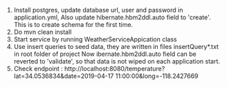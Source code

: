 1. Install postgres, update database url, user and password in application.yml, Also update hibernate.hbm2ddl.auto field to 'create'.
This is to create schema for the first time.
2. Do mvn clean install
3. Start service by running WeatherServiceAppication class
4. Use insert queries to seed data, they are written in files insertQuery*.txt in root folder of project
Now ibernate.hbm2ddl.auto field can be reverted to 'validate', so that data is not wiped on each application start.
5. Check endpoint : http://localhost:8080/temperature?lat=34.0536834&date=2019-04-17 11:00:00&long=-118.2427669